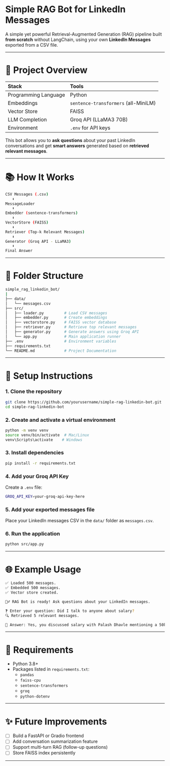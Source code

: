 # Simple RAG Bot for LinkedIn Messages

A simple yet powerful Retrieval-Augmented Generation (RAG) pipeline built **from scratch** without LangChain, using your own **LinkedIn Messages** exported from a CSV file.

---

# 🔹 Project Overview

| Stack | Tools |
|:---|:---|
| Programming Language | Python |
| Embeddings | `sentence-transformers` (all-MiniLM) |
| Vector Store | FAISS |
| LLM Completion | Groq API (LLaMA3 70B) |
| Environment | `.env` for API keys |


This bot allows you to **ask questions** about your past LinkedIn conversations and get **smart answers** generated based on **retrieved relevant messages**.

---

# 📚 How It Works

```bash
CSV Messages (.csv)
   ⬇️
MessageLoader
   ⬇️
Embedder (sentence-transformers)
   ⬇️
VectorStore (FAISS)
   ⬇️
Retriever (Top-k Relevant Messages)
   ⬇️
Generator (Groq API - LLaMA3)
   ⬇️
Final Answer
```

---

# 📂 Folder Structure

```bash
simple_rag_linkedin_bot/
|
├── data/
│   └── messages.csv
├── src/
│   ├── loader.py         # Load CSV messages
│   ├── embedder.py       # Create embeddings
│   ├── vectorstore.py    # FAISS vector database
│   ├── retriever.py      # Retrieve top relevant messages
│   ├── generator.py      # Generate answers using Groq API
│   └── app.py            # Main application runner
├── .env                  # Environment variables
├── requirements.txt
└── README.md             # Project Documentation
```

---

# 🔹 Setup Instructions

### 1. Clone the repository
```bash
git clone https://github.com/yourusername/simple-rag-linkedin-bot.git
cd simple-rag-linkedin-bot
```

### 2. Create and activate a virtual environment
```bash
python -m venv venv
source venv/bin/activate  # Mac/Linux
venv\Scripts\activate    # Windows
```

### 3. Install dependencies
```bash
pip install -r requirements.txt
```

### 4. Add your Groq API Key

Create a `.env` file:
```bash
GROQ_API_KEY=your-groq-api-key-here
```

### 5. Add your exported messages file

Place your LinkedIn messages CSV in the `data/` folder as `messages.csv`.

### 6. Run the application
```bash
python src/app.py
```

---

# 🌐 Example Usage

```bash
✅ Loaded 500 messages.
✅ Embedded 500 messages.
✅ Vector store created.

🧙‍♂️ RAG Bot is ready! Ask questions about your LinkedIn messages.

❓ Enter your question: Did I talk to anyone about salary?
🔍 Retrieved 5 relevant messages.

💬 Answer: Yes, you discussed salary with Palash Dhavle mentioning a 50k monthly offer.
```

---

# 📑 Requirements

- Python 3.8+
- Packages listed in `requirements.txt`:
  - `pandas`
  - `faiss-cpu`
  - `sentence-transformers`
  - `groq`
  - `python-dotenv`

---

# ✨ Future Improvements

- [ ] Build a FastAPI or Gradio frontend
- [ ] Add conversation summarization feature
- [ ] Support multi-turn RAG (follow-up questions)
- [ ] Store FAISS index persistently

---


